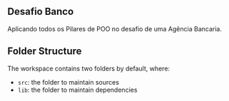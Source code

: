 ## Desafio Banco

Aplicando todos os Pilares de POO no desafio de uma Agência Bancaria.

## Folder Structure

The workspace contains two folders by default, where:

- `src`: the folder to maintain sources
- `lib`: the folder to maintain dependencies